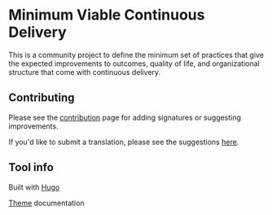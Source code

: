 # Minimum Viable Continuous Delivery

This is a community project to define the minimum set of practices that give the expected improvements to outcomes, quality of life, and organizational structure that come with continuous delivery.

## Contributing

Please see the [contribution](CONTRIBUTING.md) page for adding signatures or suggesting improvements.

If you'd like to submit a translation, please see the suggestions [here](TRANSLATING.md).

## Tool info

Built with [Hugo](https://gohugo.io/)

[Theme](https://docport.netlify.app/docport-theme/) documentation
